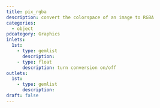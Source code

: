 ```yaml
---
title: pix_rgba
description: convert the colorspace of an image to RGBA
categories:
  - object
pdcategory: Graphics
inlets:
  1st:
    - type: gemlist
      description:
    - type: float
      description: turn conversion on/off
outlets:
  1st:
    - type: gemlist
      description:
draft: false
---
```

